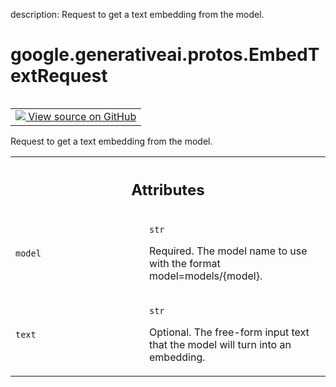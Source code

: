 description: Request to get a text embedding from the model.

<div itemscope itemtype="http://developers.google.com/ReferenceObject">
<meta itemprop="name" content="google.generativeai.protos.EmbedTextRequest" />
<meta itemprop="path" content="Stable" />
</div>

# google.generativeai.protos.EmbedTextRequest

<!-- Insert buttons and diff -->

<table class="tfo-notebook-buttons tfo-api nocontent" align="left">
<td>
  <a target="_blank" href="https://github.com/googleapis/google-cloud-python/tree/main/packages/google-ai-generativelanguage/google/ai/generativelanguage_v1beta/types/text_service.py#L286-L305">
    <img src="https://www.tensorflow.org/images/GitHub-Mark-32px.png" />
    View source on GitHub
  </a>
</td>
</table>



Request to get a text embedding from the model.

<!-- Placeholder for "Used in" -->




<!-- Tabular view -->
 <table class="responsive fixed orange">
<colgroup><col width="214px"><col></colgroup>
<tr><th colspan="2"><h2 class="add-link">Attributes</h2></th></tr>

<tr>
<td>

`model`<a id="model"></a>

</td>
<td>

`str`

Required. The model name to use with the
format model=models/{model}.

</td>
</tr><tr>
<td>

`text`<a id="text"></a>

</td>
<td>

`str`

Optional. The free-form input text that the
model will turn into an embedding.

</td>
</tr>
</table>




